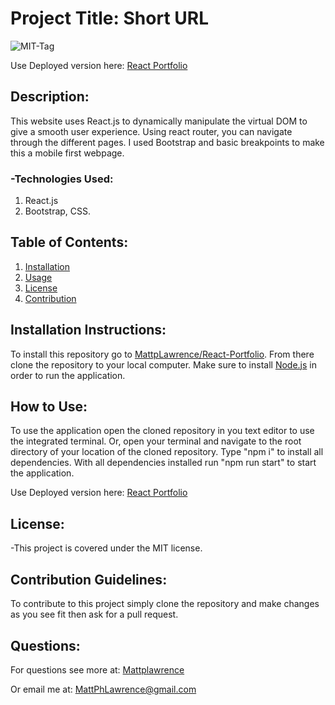 # Project Title: Short URL

![MIT-Tag](https://shields.io/badge/license-MIT-green)

Use Deployed version here: [React Portfolio](https://mpl-react-portfolio.herokuapp.com/)

## Description:

This website uses React.js to dynamically manipulate the virtual DOM to give a smooth user experience. Using react router, you can navigate through the different pages. I used Bootstrap and basic breakpoints to make this a mobile first webpage.

### -Technologies Used:

1. React.js
2. Bootstrap, CSS.

## Table of Contents:

1. [Installation](#install)
2. [Usage](#usage)
3. [License](#license)
4. [Contribution](#contribution)

## Installation Instructions: <a name="install"></a>

To install this repository go to [MattpLawrence/React-Portfolio](https://github.com/MattpLawrence/Portfolio-2022-React). From there clone the repository to your local computer. Make sure to install [Node.js](https://nodejs.org/en/download/) in order to run the application.

## How to Use: <a name="usage"></a>

To use the application open the cloned repository in you text editor to use the integrated terminal. Or, open your terminal and navigate to the root directory of your location of the cloned repository. Type "npm i" to install all dependencies. With all dependencies installed run "npm run start" to start the application.

Use Deployed version here: [React Portfolio](https://mpl-react-portfolio.herokuapp.com/)

## License: <a name="license"></a>

-This project is covered under the MIT license.

## Contribution Guidelines: <a name="contribution"></a>

To contribute to this project simply clone the repository and make changes as you see fit then ask for a pull request.

## Questions: <a name="username"></a>

For questions see more at:
[Mattplawrence](https://github.com/MattpLawrence)

Or email me at: MattPhLawrence@gmail.com
